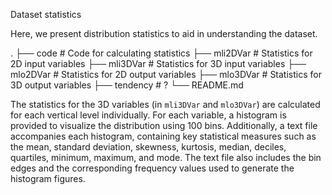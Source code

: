 Dataset statistics

Here, we present distribution statistics to aid in understanding the dataset. 

.
├── code                    # Code for calculating statistics
├── mli2DVar                # Statistics for 2D input variables
├── mli3DVar                # Statistics for 3D input variables
├── mlo2DVar                # Statistics for 2D output variables
├── mlo3DVar                # Statistics for 3D output variables
├── tendency                # ?
└── README.md

The statistics for the 3D variables (in `mli3DVar` and `mlo3DVar`) are calculated for each vertical level individually. For each variable, a histogram is provided to visualize the distribution using 100 bins. Additionally, a text file accompanies each histogram, containing key statistical measures such as the mean, standard deviation, skewness, kurtosis, median, deciles, quartiles, minimum, maximum, and mode. The text file also includes the bin edges and the corresponding frequency values used to generate the histogram figures. 

